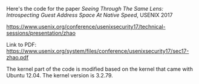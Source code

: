 Here's the code for the paper *Seeing Through The Same Lens: Introspecting Guest Address Space At Native Speed*, USENIX 2017

https://www.usenix.org/conference/usenixsecurity17/technical-sessions/presentation/zhao

Link to PDF:
https://www.usenix.org/system/files/conference/usenixsecurity17/sec17-zhao.pdf

The kernel part of the code is modified based on the kernel that came with Ubuntu 12.04. The kernel version is 3.2.79.
